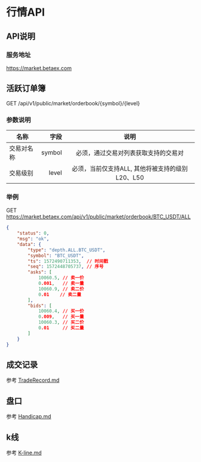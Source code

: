 # 行情API

## API说明

### 服务地址

https://market.betaex.com

## 活跃订单簿

GET /api/v1/public/market/orderbook/{symbol}/{level}

### 参数说明
| 名称        | 字段     |  说明 |
| --------   | -----:   | :----: |
| 交易对名称 | symbol | 必须，通过交易对列表获取支持的交易对 |
| 交易级别 | level | 必须，当前仅支持ALL, 其他将被支持的级别L20、L50 |

### 举例

GET https://market.betaex.com/api/v1/public/market/orderbook/BTC_USDT/ALL
```json
{
    "status": 0,
    "msg": "ok",
    "data": {
        "type": "depth.ALL.BTC_USDT",
        "symbol": "BTC_USDT",
        "ts": 1572490711353,  // 时间戳
        "seq": 1572448705737, // 序号
        "asks": [
            10060.5, // 卖一价
            0.001,   // 卖一量
            10060.9, // 卖二价
            0.01    // 卖二量
        ],
        "bids": [
            10060.4, // 买一价
            0.009,   // 买一量
            10060.3, // 买二价
            0.01     // 买二量
        ]
    }
}
```

## 成交记录

参考 [TradeRecord.md](./TradeRecord.md)

## 盘口

参考 [Handicap.md](./Handicap.md)

## k线

参考 [K-line.md](./K-line.md)
